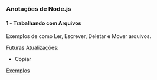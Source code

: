 ### Anotações de Node.js

#### 1 - Trabalhando com Arquivos

Exemplos de como Ler, Escrever, Deletar e Mover arquivos.

Futuras Atualizações:

- Copiar

[Exemplos](https://github.com/DiegoGeoDev/nodeJsNotes/tree/master/workWithFiles)
